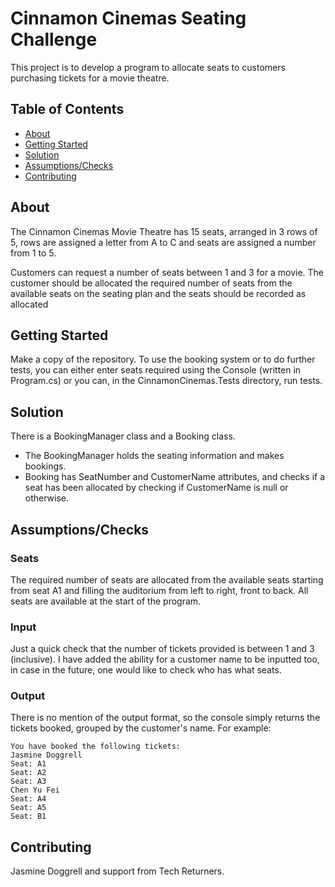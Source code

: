 # Cinnamon Cinemas Seating Challenge
This project is to develop a program to allocate seats to customers purchasing tickets for a movie theatre.

## Table of Contents

- [About](#about)
- [Getting Started](#getting_started)
- [Solution](#solution)
- [Assumptions/Checks](#assumptions)
- [Contributing](#contributing)

## About
The Cinnamon Cinemas Movie Theatre has 15 seats, arranged in 3 rows of 5, rows are assigned a letter from A to C and seats are assigned a number from 1 to 5.

Customers can request a number of seats between 1 and 3 for a movie. The customer should be allocated the required number of seats from the available seats on the seating plan 
and the seats should be recorded as allocated


## Getting Started
Make a copy of the repository. To use the booking system or to do further tests, you can either enter seats required using the Console (written in Program.cs) or you can, in the CinnamonCinemas.Tests directory, run tests.

## Solution
There is a BookingManager class and a Booking class. 
* The BookingManager holds the seating information and makes bookings.
* Booking has SeatNumber and CustomerName attributes, and checks if a seat has been allocated by checking if CustomerName is null or otherwise.

## Assumptions/Checks

### Seats
The required number of seats are allocated from the available seats starting from seat A1 and filling the auditorium from left to right, front to back. All seats are available at
the start of the program.

### Input
Just a quick check that the number of tickets provided is between 1 and 3 (inclusive). I have added the ability for a customer name to be inputted too, in case in the future, 
one would like to check who has what seats.

### Output
There is no mention of the output format, so the console simply returns the tickets booked, grouped by the customer's name. For example:
```
You have booked the following tickets:
Jasmine Doggrell
Seat: A1
Seat: A2
Seat: A3
Chen Yu Fei
Seat: A4
Seat: A5
Seat: B1
```


## Contributing
Jasmine Doggrell and support from Tech Returners.

